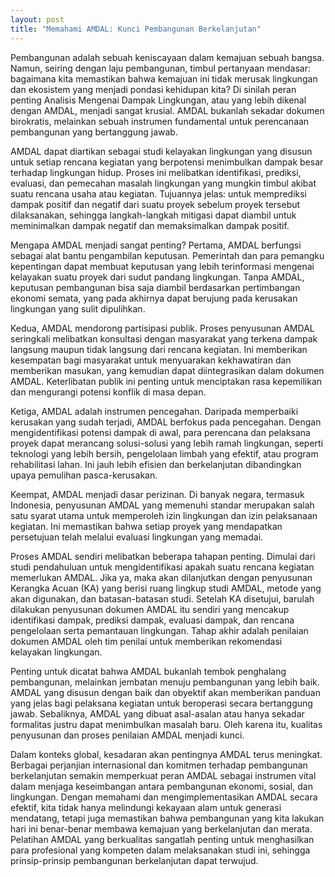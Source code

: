 ```yaml
---
layout: post
title: "Memahami AMDAL: Kunci Pembangunan Berkelanjutan"
---
```


Pembangunan adalah sebuah keniscayaan dalam kemajuan sebuah bangsa. Namun, seiring dengan laju pembangunan, timbul pertanyaan mendasar: bagaimana kita memastikan bahwa kemajuan ini tidak merusak lingkungan dan ekosistem yang menjadi pondasi kehidupan kita? Di sinilah peran penting Analisis Mengenai Dampak Lingkungan, atau yang lebih dikenal dengan AMDAL, menjadi sangat krusial. AMDAL bukanlah sekadar dokumen birokratis, melainkan sebuah instrumen fundamental untuk perencanaan pembangunan yang bertanggung jawab.

AMDAL dapat diartikan sebagai studi kelayakan lingkungan yang disusun untuk setiap rencana kegiatan yang berpotensi menimbulkan dampak besar terhadap lingkungan hidup. Proses ini melibatkan identifikasi, prediksi, evaluasi, dan pemecahan masalah lingkungan yang mungkin timbul akibat suatu rencana usaha atau kegiatan. Tujuannya jelas: untuk memprediksi dampak positif dan negatif dari suatu proyek sebelum proyek tersebut dilaksanakan, sehingga langkah-langkah mitigasi dapat diambil untuk meminimalkan dampak negatif dan memaksimalkan dampak positif.

Mengapa AMDAL menjadi sangat penting? Pertama, AMDAL berfungsi sebagai alat bantu pengambilan keputusan. Pemerintah dan para pemangku kepentingan dapat membuat keputusan yang lebih terinformasi mengenai kelayakan suatu proyek dari sudut pandang lingkungan. Tanpa AMDAL, keputusan pembangunan bisa saja diambil berdasarkan pertimbangan ekonomi semata, yang pada akhirnya dapat berujung pada kerusakan lingkungan yang sulit dipulihkan.

Kedua, AMDAL mendorong partisipasi publik. Proses penyusunan AMDAL seringkali melibatkan konsultasi dengan masyarakat yang terkena dampak langsung maupun tidak langsung dari rencana kegiatan. Ini memberikan kesempatan bagi masyarakat untuk menyuarakan kekhawatiran dan memberikan masukan, yang kemudian dapat diintegrasikan dalam dokumen AMDAL. Keterlibatan publik ini penting untuk menciptakan rasa kepemilikan dan mengurangi potensi konflik di masa depan.

Ketiga, AMDAL adalah instrumen pencegahan. Daripada memperbaiki kerusakan yang sudah terjadi, AMDAL berfokus pada pencegahan. Dengan mengidentifikasi potensi dampak di awal, para perencana dan pelaksana proyek dapat merancang solusi-solusi yang lebih ramah lingkungan, seperti teknologi yang lebih bersih, pengelolaan limbah yang efektif, atau program rehabilitasi lahan. Ini jauh lebih efisien dan berkelanjutan dibandingkan upaya pemulihan pasca-kerusakan.

Keempat, AMDAL menjadi dasar perizinan. Di banyak negara, termasuk Indonesia, penyusunan AMDAL yang memenuhi standar merupakan salah satu syarat utama untuk memperoleh izin lingkungan dan izin pelaksanaan kegiatan. Ini memastikan bahwa setiap proyek yang mendapatkan persetujuan telah melalui evaluasi lingkungan yang memadai.

Proses AMDAL sendiri melibatkan beberapa tahapan penting. Dimulai dari studi pendahuluan untuk mengidentifikasi apakah suatu rencana kegiatan memerlukan AMDAL. Jika ya, maka akan dilanjutkan dengan penyusunan Kerangka Acuan (KA) yang berisi ruang lingkup studi AMDAL, metode yang akan digunakan, dan batasan-batasan studi. Setelah KA disetujui, barulah dilakukan penyusunan dokumen AMDAL itu sendiri yang mencakup identifikasi dampak, prediksi dampak, evaluasi dampak, dan rencana pengelolaan serta pemantauan lingkungan. Tahap akhir adalah penilaian dokumen AMDAL oleh tim penilai untuk memberikan rekomendasi kelayakan lingkungan.

Penting untuk dicatat bahwa AMDAL bukanlah tembok penghalang pembangunan, melainkan jembatan menuju pembangunan yang lebih baik. AMDAL yang disusun dengan baik dan obyektif akan memberikan panduan yang jelas bagi pelaksana kegiatan untuk beroperasi secara bertanggung jawab. Sebaliknya, AMDAL yang dibuat asal-asalan atau hanya sekadar formalitas justru dapat menimbulkan masalah baru. Oleh karena itu, kualitas penyusunan dan proses penilaian AMDAL menjadi kunci.

Dalam konteks global, kesadaran akan pentingnya AMDAL terus meningkat. Berbagai perjanjian internasional dan komitmen terhadap pembangunan berkelanjutan semakin memperkuat peran AMDAL sebagai instrumen vital dalam menjaga keseimbangan antara pembangunan ekonomi, sosial, dan lingkungan. Dengan memahami dan mengimplementasikan AMDAL secara efektif, kita tidak hanya melindungi kekayaan alam untuk generasi mendatang, tetapi juga memastikan bahwa pembangunan yang kita lakukan hari ini benar-benar membawa kemajuan yang berkelanjutan dan merata. Pelatihan AMDAL yang berkualitas sangatlah penting untuk menghasilkan para profesional yang kompeten dalam melaksanakan studi ini, sehingga prinsip-prinsip pembangunan berkelanjutan dapat terwujud.
